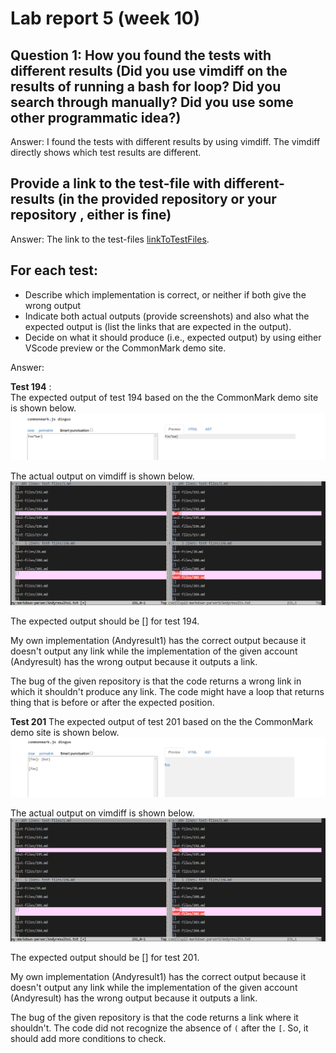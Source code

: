 # Lab report 5 (week 10)

## Question 1: How you found the tests with different results (Did you use vimdiff on the results of running a bash for loop? Did you search through manually? Did you use some other programmatic idea?)

Answer: I found the tests with different results by using vimdiff. The vimdiff directly shows which test results are different.  

## Provide a link to the test-file with different-results (in the provided repository or your repository , either is fine)

Answer: The link to the test-files [linkToTestFiles](https://github.com/nidhidhamnani/markdown-parser/tree/main/test-files).


## For each test:
* Describe which implementation is correct, or neither if both give the wrong output
* Indicate both actual outputs (provide screenshots) and also what the expected output is (list the links that are expected in the output).
* Decide on what it should produce (i.e., expected output) by using either VScode preview or the CommonMark demo site.

Answer: 

**Test 194** :  
The expected output of test 194 based on the the CommonMark demo site is shown below. 
![image](outputOf194.png)

The actual output on vimdiff is shown below. 
![image](vimdiff1.png)

The expected output should be [] for test 194. 

My own implementation (Andyresult1) has the correct output because it doesn't output any link while the implementation of the given account (Andyresult) has the wrong output because it outputs a link.

The bug of the given repository is that the code returns a wrong link in which it shouldn't produce any link. The code might have a loop that returns thing that is before or after the expected position. 

**Test 201**
The expected output of test 201 based on the the CommonMark demo site is shown below.
![image](outputOf201.png)

The actual output on vimdiff is shown below. 
![image](vimdiff1.png)

The expected output should be [] for test 201.

My own implementation (Andyresult1) has the correct output because it doesn't output any link while the implementation of the given account (Andyresult) has the wrong output because it outputs a link.

The bug of the given repository is that the code returns a link where it shouldn't. The code did not recognize the absence of `(` after the `[`. So, it should add more conditions to check.  
